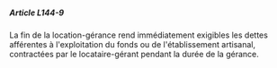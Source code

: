 ##### Article L144-9

La fin de la location-gérance rend immédiatement exigibles les dettes afférentes à l'exploitation du fonds ou de l'établissement artisanal, contractées par le locataire-gérant pendant la durée de la gérance.

